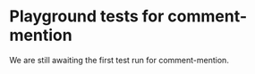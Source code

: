 # Playground tests for comment-mention
We are still awaiting the first test run for comment-mention.
